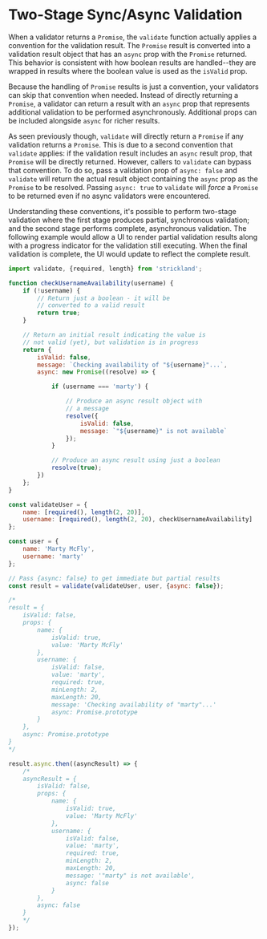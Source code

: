 # Two-Stage Sync/Async Validation

When a validator returns a `Promise`, the `validate` function actually applies a convention for the validation result. The `Promise` result is converted into a validation result object that has an `async` prop with the `Promise` returned. This behavior is consistent with how boolean results are handled--they are wrapped in results where the boolean value is used as the `isValid` prop.

Because the handling of `Promise` results is just a convention, your validators can skip that convention when needed. Instead of directly returning a `Promise`, a validator can return a result with an `async` prop that represents additional validation to be performed asynchronously. Additional props can be included alongside `async` for richer results.

As seen previously though, `validate` will directly return a `Promise` if any validation returns a `Promise`. This is due to a second convention that `validate` applies: if the validation result includes an `async` result prop, that `Promise` will be directly returned. However, callers to `validate` can bypass that convention. To do so, pass a validation prop of `async: false` and `validate` will return the actual result object containing the `async` prop as the `Promise` to be resolved. Passing `async: true` to `validate` will *force* a `Promise` to be returned even if no async validators were encountered.

Understanding these conventions, it's possible to perform two-stage validation where the first stage produces partial, synchronous validation; and the second stage performs complete, asynchronous validation. The following example would allow a UI to render partial validation results along with a progress indicator for the validation still executing. When the final validation is complete, the UI would update to reflect the complete result.

``` jsx
import validate, {required, length} from 'strickland';

function checkUsernameAvailability(username) {
    if (!username) {
        // Return just a boolean - it will be
        // converted to a valid result
        return true;
    }

    // Return an initial result indicating the value is
    // not valid (yet), but validation is in progress
    return {
        isValid: false,
        message: `Checking availability of "${username}"...`,
        async: new Promise((resolve) => {

            if (username === 'marty') {

                // Produce an async result object with
                // a message
                resolve({
                    isValid: false,
                    message: `"${username}" is not available`
                });
            }

            // Produce an async result using just a boolean
            resolve(true);
        })
    };
}

const validateUser = {
    name: [required(), length(2, 20)],
    username: [required(), length(2, 20), checkUsernameAvailability]
};

const user = {
    name: 'Marty McFly',
    username: 'marty'
};

// Pass {async: false} to get immediate but partial results
const result = validate(validateUser, user, {async: false});

/*
result = {
    isValid: false,
    props: {
        name: {
            isValid: true,
            value: 'Marty McFly'
        },
        username: {
            isValid: false,
            value: 'marty',
            required: true,
            minLength: 2,
            maxLength: 20,
            message: 'Checking availability of "marty"...'
            async: Promise.prototype
        }
    },
    async: Promise.prototype
}
*/

result.async.then((asyncResult) => {
    /*
    asyncResult = {
        isValid: false,
        props: {
            name: {
                isValid: true,
                value: 'Marty McFly'
            },
            username: {
                isValid: false,
                value: 'marty',
                required: true,
                minLength: 2,
                maxLength: 20,
                message: '"marty" is not available',
                async: false
            }
        },
        async: false
    }
    */
});
```
